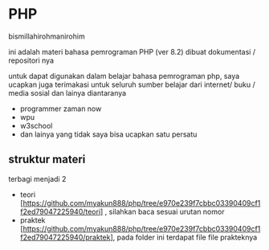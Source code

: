 # PHP

bismillahirohmanirohim

ini adalah materi bahasa pemrograman PHP (ver 8.2)
dibuat dokumentasi / repositori nya

untuk dapat digunakan dalam belajar bahasa pemrograman php,
saya ucapkan juga terimakasi untuk seluruh sumber belajar dari internet/ buku / media sosial dan lainya
diantaranya
- programmer zaman now
- wpu 
- w3school
- dan lainya yang tidak saya bisa ucapkan satu persatu


## struktur materi
terbagi menjadi 2 
- teori [https://github.com/myakun888/php/tree/e970e239f7cbbc03390409cf1f2ed79047225940/teori] , silahkan baca sesuai urutan nomor
- praktek [https://github.com/myakun888/php/tree/e970e239f7cbbc03390409cf1f2ed79047225940/praktek], pada folder ini terdapat file file prakteknya
